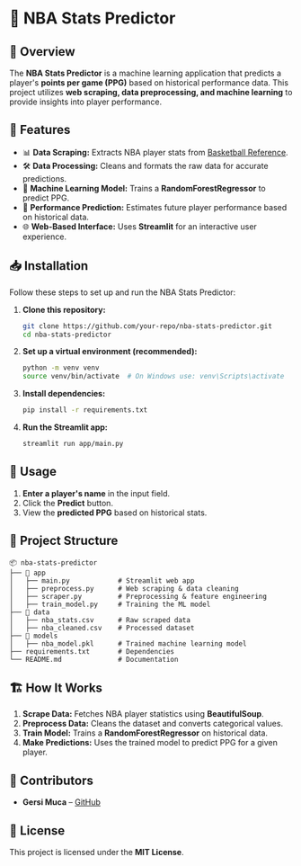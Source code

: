 # 🏀 NBA Stats Predictor

## 📌 Overview
The **NBA Stats Predictor** is a machine learning application that predicts a player's **points per game (PPG)** based on historical performance data. This project utilizes **web scraping, data preprocessing, and machine learning** to provide insights into player performance.

## 🚀 Features
- 📊 **Data Scraping:** Extracts NBA player stats from [Basketball Reference](https://www.basketball-reference.com/).
- 🛠️ **Data Processing:** Cleans and formats the raw data for accurate predictions.
- 🤖 **Machine Learning Model:** Trains a **RandomForestRegressor** to predict PPG.
- 🔮 **Performance Prediction:** Estimates future player performance based on historical data.
- 🌐 **Web-Based Interface:** Uses **Streamlit** for an interactive user experience.

## 📥 Installation
Follow these steps to set up and run the NBA Stats Predictor:

1. **Clone this repository:**
   ```sh
   git clone https://github.com/your-repo/nba-stats-predictor.git
   cd nba-stats-predictor
   ```
2. **Set up a virtual environment (recommended):**
   ```sh
   python -m venv venv
   source venv/bin/activate  # On Windows use: venv\Scripts\activate
   ```
3. **Install dependencies:**
   ```sh
   pip install -r requirements.txt
   ```
4. **Run the Streamlit app:**
   ```sh
   streamlit run app/main.py
   ```

## 🎯 Usage
1. **Enter a player's name** in the input field.
2. Click the **Predict** button.
3. View the **predicted PPG** based on historical stats.

## 📂 Project Structure
```
📦 nba-stats-predictor
├── 📂 app
│   ├── main.py            # Streamlit web app
│   ├── preprocess.py      # Web scraping & data cleaning
│   ├── scraper.py         # Preprocessing & feature engineering
│   ├── train_model.py     # Training the ML model
├── 📂 data
│   ├── nba_stats.csv      # Raw scraped data
│   ├── nba_cleaned.csv    # Processed dataset
├── 📂 models
│   ├── nba_model.pkl      # Trained machine learning model
├── requirements.txt       # Dependencies
└── README.md              # Documentation
```

## 🏗️ How It Works
1. **Scrape Data:** Fetches NBA player statistics using **BeautifulSoup**.
2. **Preprocess Data:** Cleans the dataset and converts categorical values.
3. **Train Model:** Trains a **RandomForestRegressor** on historical data.
4. **Make Predictions:** Uses the trained model to predict PPG for a given player.

## 👥 Contributors
- **Gersi Muca** – [GitHub](https://github.com/gersimuca)

## 📜 License
This project is licensed under the **MIT License**.

